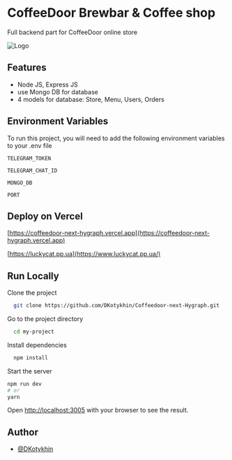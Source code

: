 # CoffeeDoor Brewbar & Coffee shop

Full backend part for CoffeeDoor online store

![Logo](https://i.ibb.co/VxVb9gn/logo-700x191.webp)

## Features

-   Node JS, Express JS
-   use Mongo DB for database
-   4 models for database: Store, Menu, Users, Orders

## Environment Variables

To run this project, you will need to add the following environment variables to your .env file

`TELEGRAM_TOKEN`

`TELEGRAM_CHAT_ID`

`MONGO_DB`

`PORT`

## Deploy on Vercel

[https://coffeedoor-next-hygraph.vercel.app](https://coffeedoor-next-hygraph.vercel.app)

[https://luckycat.pp.ua](https://www.luckycat.pp.ua/)

## Run Locally

Clone the project

```bash
  git clone https://github.com/DKotykhin/Coffeedoor-next-Hygraph.git
```

Go to the project directory

```bash
  cd my-project
```

Install dependencies

```bash
  npm install
```

Start the server

```bash
npm run dev
# or
yarn
```

Open [http://localhost:3005](http://localhost:3005) with your browser to see the result.

## Author

-   [@DKotykhin](https://github.com/DKotykhin)
